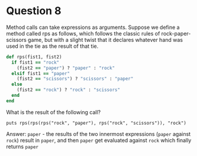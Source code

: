 # Question 8

Method calls can take expressions as arguments. Suppose we define a method called rps as follows, which follows the classic rules of rock-paper-scissors game, but with a slight twist that it declares whatever hand was used in the tie as the result of that tie.

```Ruby
def rps(fist1, fist2)
  if fist1 == "rock"
    (fist2 == "paper") ? "paper" : "rock"
  elsif fist1 == "paper"
    (fist2 == "scissors") ? "scissors" : "paper"
  else
    (fist2 == "rock") ? "rock" : "scissors"
  end
end
```

What is the result of the following call?

`puts rps(rps(rps("rock", "paper"), rps("rock", "scissors")), "rock")`

Answer:
`paper` - the results of the two innermost expressions (`paper` against `rock`) result in `paper`, and then `paper` get evaluated against `rock` which finally returns `paper`
